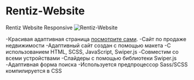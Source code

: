 # Rentiz-Website
Rentiz Website Responsive
![Rentiz-Website](https://github.com/Valeria-99/Rentiz-Website/assets/86023695/8525a6c1-e0e2-4bfe-b4f7-c867d00cae76)

-Красивая адаптивная страница [посмотрите сами](https://valeria-99.github.io/Rentiz-Website/).
-Сайт по продаже недвижимости 
-Адаптивный сайт создан с помощью макета
-С использованием HTML, SCSS, JavaScript, Swiper.js
-Совместим со всеми устройствами
-Слайдеры с помощью библиотеки Swiper.js
-Адаптивная форма поиска 
-Используется предпроцессор Sass/SCSS компилируется в CSS
